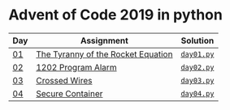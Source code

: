 # Advent of Code 2019 in python

| Day                                       | Assignment                                                | Solution                                  |
|-------------------------------------------|-----------------------------------------------------------|-------------------------------------------|
| [01](https://adventofcode.com/2019/day/1) | [The Tyranny of the Rocket Equation](/2019/python/day01/) | [`day01.py`](/2019/python/day01/day01.py) |
| [02](https://adventofcode.com/2019/day/2) | [1202 Program Alarm](/2019/python/day02/)                 | [`day02.py`](/2019/python/day02/day02.py) |
| [03](https://adventofcode.com/2019/day/3) | [Crossed Wires](/2019/python/day03/)                      | [`day03.py`](/2019/python/day03/day03.py) |
| [04](https://adventofcode.com/2019/day/4) | [Secure Container](/2019/python/day04/)                   | [`day04.py`](/2019/python/day03/day04.py) |